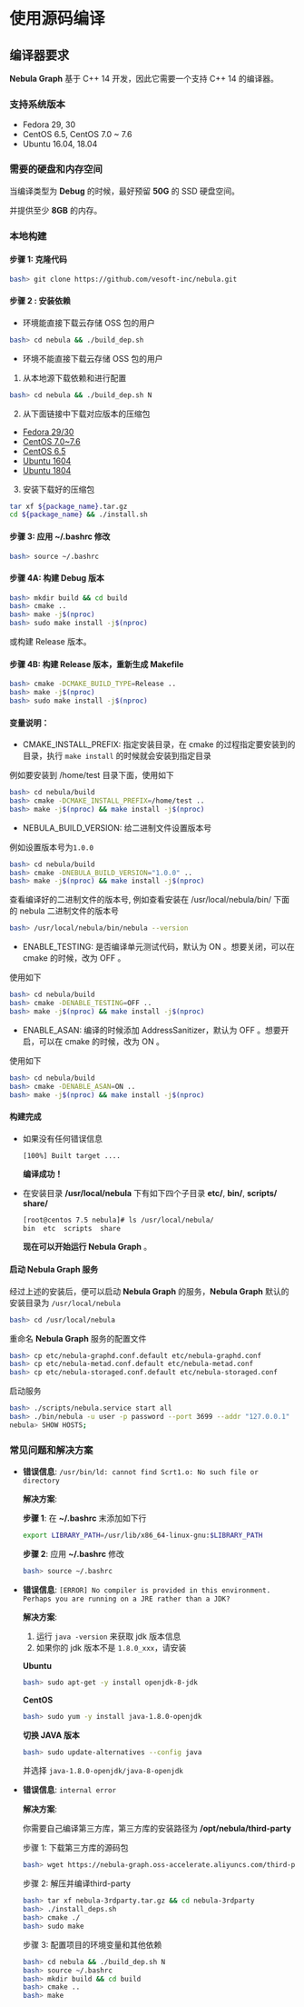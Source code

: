 # 使用源码编译

## 编译器要求

**Nebula Graph** 基于 C++ 14 开发，因此它需要一个支持 C++ 14 的编译器。

### 支持系统版本

- Fedora 29, 30
- CentOS 6.5, CentOS 7.0 ~ 7.6
- Ubuntu 16.04, 18.04

### 需要的硬盘和内存空间

当编译类型为 **Debug** 的时候，最好预留 **50G** 的 SSD 硬盘空间。

并提供至少 **8GB** 的内存。

### 本地构建

#### 步骤 1: 克隆代码

```bash
bash> git clone https://github.com/vesoft-inc/nebula.git
```

#### 步骤 2 : 安装依赖

- 环境能直接下载云存储 OSS 包的用户

```bash
bash> cd nebula && ./build_dep.sh
```

- 环境不能直接下载云存储 OSS 包的用户

1. 从本地源下载依赖和进行配置

```bash
bash> cd nebula && ./build_dep.sh N
```

2. 从下面链接中下载对应版本的压缩包

- [Fedora 29/30](https://nebula-graph.oss-accelerate.aliyuncs.com/third-party/fedora29.tar.gz)
- [CentOS 7.0~7.6](https://nebula-graph.oss-accelerate.aliyuncs.com/third-party/centos7.5.tar.gz)
- [CentOS 6.5](https://nebula-graph.oss-accelerate.aliyuncs.com/third-party/centos6.5.tar.gz)
- [Ubuntu 1604](https://nebula-graph.oss-accelerate.aliyuncs.com/third-party/ubuntu16.tar.gz)
- [Ubuntu 1804](https://nebula-graph.oss-accelerate.aliyuncs.com/third-party/ubuntu18.tar.gz)

3. 安装下载好的压缩包

```bash
tar xf ${package_name}.tar.gz
cd ${package_name} && ./install.sh
```

#### 步骤 3: 应用 **~/.bashrc** 修改

```bash
bash> source ~/.bashrc
```

#### 步骤 4A: 构建 Debug 版本

```bash
bash> mkdir build && cd build
bash> cmake ..
bash> make -j$(nproc)
bash> sudo make install -j$(nproc)
```

或构建 Release 版本。

#### 步骤 4B: 构建 Release 版本，重新生成 Makefile

```bash
bash> cmake -DCMAKE_BUILD_TYPE=Release ..
bash> make -j$(nproc)
bash> sudo make install -j$(nproc)
```

#### 变量说明：
- CMAKE\_INSTALL\_PREFIX: 指定安装目录，在 cmake 的过程指定要安装到的目录，执行 `make install` 的时候就会安装到指定目录

例如要安装到 /home/test 目录下面，使用如下

```bash
bash> cd nebula/build
bash> cmake -DCMAKE_INSTALL_PREFIX=/home/test ..
bash> make -j$(nproc) && make install -j$(nproc)
```

- NEBULA\_BUILD\_VERSION: 给二进制文件设置版本号

例如设置版本号为`1.0.0`

```bash
bash> cd nebula/build
bash> cmake -DNEBULA_BUILD_VERSION="1.0.0" ..
bash> make -j$(nproc) && make install -j$(nproc)
```

查看编译好的二进制文件的版本号, 例如查看安装在 /usr/local/nebula/bin/ 下面的 nebula 二进制文件的版本号

```bash
bash> /usr/local/nebula/bin/nebula --version
```

- ENABLE\_TESTING: 是否编译单元测试代码，默认为 ON 。想要关闭，可以在 cmake 的时候，改为 OFF 。

使用如下

```bash
bash> cd nebula/build
bash> cmake -DENABLE_TESTING=OFF ..
bash> make -j$(nproc) && make install -j$(nproc)
```

- ENABLE\_ASAN: 编译的时候添加 AddressSanitizer，默认为 OFF 。想要开启，可以在 cmake 的时候，改为 ON 。

使用如下

```bash
bash> cd nebula/build
bash> cmake -DENABLE_ASAN=ON ..
bash> make -j$(nproc) && make install -j$(nproc)
```

#### **构建完成**

- 如果没有任何错误信息

    ```text
    [100%] Built target ....
    ```

    **编译成功！**

- 在安装目录 **/usr/local/nebula** 下有如下四个子目录 **etc/**, **bin/**, **scripts/** **share/**

    ```bash
    [root@centos 7.5 nebula]# ls /usr/local/nebula/
    bin  etc  scripts  share
    ```

    **现在可以开始运行 Nebula Graph** 。

#### 启动 Nebula Graph 服务

经过上述的安装后，便可以启动 **Nebula Graph** 的服务，**Nebula Graph** 默认的安装目录为 `/usr/local/nebula`

```bash
bash> cd /usr/local/nebula
```

重命名 **Nebula Graph** 服务的配置文件

```bash
bash> cp etc/nebula-graphd.conf.default etc/nebula-graphd.conf
bash> cp etc/nebula-metad.conf.default etc/nebula-metad.conf
bash> cp etc/nebula-storaged.conf.default etc/nebula-storaged.conf
```

启动服务

```bash
bash> ./scripts/nebula.service start all
bash> ./bin/nebula -u user -p password --port 3699 --addr "127.0.0.1"
nebula> SHOW HOSTS;
```

### 常见问题和解决方案

- **错误信息**: `/usr/bin/ld: cannot find Scrt1.o: No such file or directory`

  **解决方案**:

    **步骤 1**: 在 **~/.bashrc** 末添加如下行

    ```bash
    export LIBRARY_PATH=/usr/lib/x86_64-linux-gnu:$LIBRARY_PATH
    ```

    **步骤 2**: 应用 **~/.bashrc** 修改

    ```bash
    bash> source ~/.bashrc
    ```

- **错误信息**: `[ERROR] No compiler is provided in this environment. Perhaps you are running on a JRE rather than a JDK?`

    **解决方案**:
    1) 运行 `java -version` 来获取 jdk 版本信息
    2) 如果你的 jdk 版本不是 `1.8.0_xxx`，请安装

    **Ubuntu**

    ```bash
    bash> sudo apt-get -y install openjdk-8-jdk
    ```

    **CentOS**

    ```bash
    bash> sudo yum -y install java-1.8.0-openjdk
    ```

   **切换 JAVA 版本**

   ```bash
   bash> sudo update-alternatives --config java
   ```

   并选择 `java-1.8.0-openjdk/java-8-openjdk`

- **错误信息**: `internal error`

    **解决方案**:

    你需要自己编译第三方库，第三方库的安装路径为 **/opt/nebula/third-party**

    步骤 1: 下载第三方库的源码包

    ```bash
    bash> wget https://nebula-graph.oss-accelerate.aliyuncs.com/third-party/nebula-3rdparty.tar.gz
    ```

    步骤 2: 解压并编译third-party

    ```bash
    bash> tar xf nebula-3rdparty.tar.gz && cd nebula-3rdparty
    bash> ./install_deps.sh
    bash> cmake ./
    bash> sudo make
    ```

    步骤 3: 配置项目的环境变量和其他依赖

    ```bash
    bash> cd nebula && ./build_dep.sh N
    bash> source ~/.bashrc
    bash> mkdir build && cd build
    bash> cmake ..
    bash> make
    ```
